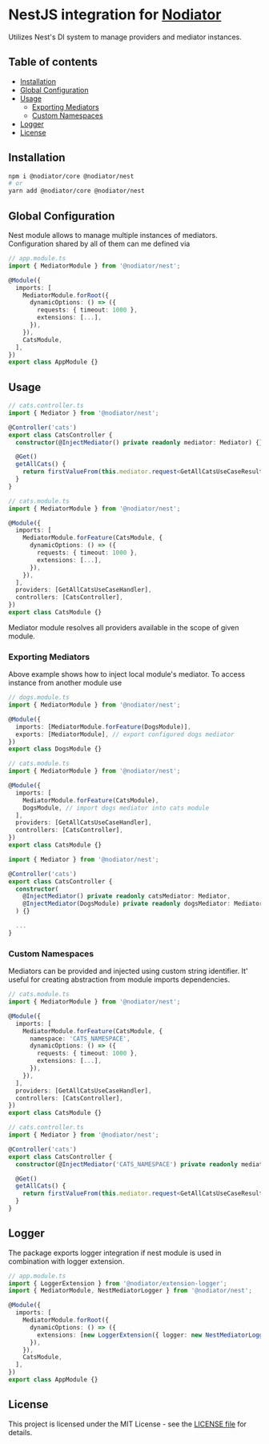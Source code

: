 # NestJS integration for [Nodiator](https://github.com/Matii96/nodiator)

Utilizes Nest's DI system to manage providers and mediator instances.

## Table of contents

- [Installation](#installation)
- [Global Configuration](#global_configuration)
- [Usage](#usage)
  - [Exporting Mediators](#usage_exporting_mediators)
  - [Custom Namespaces](#usage_custom_namespaces)
- [Logger](#logger)
- [License](#license)

## Installation

<a name="installation"></a>

```bash
npm i @nodiator/core @nodiator/nest
# or
yarn add @nodiator/core @nodiator/nest
```

## Global Configuration

<a name="global_configuration"></a>

Nest module allows to manage multiple instances of mediators. Configuration shared by all of them can me defined via

```ts
// app.module.ts
import { MediatorModule } from '@nodiator/nest';

@Module({
  imports: [
    MediatorModule.forRoot({
      dynamicOptions: () => ({
        requests: { timeout: 1000 },
        extensions: [...],
      }),
    }),
    CatsModule,
  ],
})
export class AppModule {}
```

## Usage

<a name="usage"></a>

```ts
// cats.controller.ts
import { Mediator } from '@nodiator/nest';

@Controller('cats')
export class CatsController {
  constructor(@InjectMediator() private readonly mediator: Mediator) {}

  @Get()
  getAllCats() {
    return firstValueFrom(this.mediator.request<GetAllCatsUseCaseResult>(new GetAllCatsUseCase()));
  }
}
```

```ts
// cats.module.ts
import { MediatorModule } from '@nodiator/nest';

@Module({
  imports: [
    MediatorModule.forFeature(CatsModule, {
      dynamicOptions: () => ({
        requests: { timeout: 1000 },
        extensions: [...],
      }),
    }),
  ],
  providers: [GetAllCatsUseCaseHandler],
  controllers: [CatsController],
})
export class CatsModule {}
```

Mediator module resolves all providers available in the scope of given module.

### Exporting Mediators

<a name="usage_exporting_mediators"></a>

Above example shows how to inject local module's mediator. To access instance from another module use

```ts
// dogs.module.ts
import { MediatorModule } from '@nodiator/nest';

@Module({
  imports: [MediatorModule.forFeature(DogsModule)],
  exports: [MediatorModule], // export configured dogs mediator
})
export class DogsModule {}
```

```ts
// cats.module.ts
import { MediatorModule } from '@nodiator/nest';

@Module({
  imports: [
    MediatorModule.forFeature(CatsModule),
    DogsModule, // import dogs mediator into cats module
  ],
  providers: [GetAllCatsUseCaseHandler],
  controllers: [CatsController],
})
export class CatsModule {}
```

```ts
import { Mediator } from '@nodiator/nest';

@Controller('cats')
export class CatsController {
  constructor(
    @InjectMediator() private readonly catsMediator: Mediator,
    @InjectMediator(DogsModule) private readonly dogsMediator: Mediator
  ) {}

  ...
}
```

### Custom Namespaces

<a name="usage_custom_namespaces"></a>

Mediators can be provided and injected using custom string identifier. It' useful for creating abstraction from module imports dependencies.

```ts
// cats.module.ts
import { MediatorModule } from '@nodiator/nest';

@Module({
  imports: [
    MediatorModule.forFeature(CatsModule, {
      namespace: 'CATS_NAMESPACE',
      dynamicOptions: () => ({
        requests: { timeout: 1000 },
        extensions: [...],
      }),
    }),
  ],
  providers: [GetAllCatsUseCaseHandler],
  controllers: [CatsController],
})
export class CatsModule {}
```

```ts
// cats.controller.ts
import { Mediator } from '@nodiator/nest';

@Controller('cats')
export class CatsController {
  constructor(@InjectMediator('CATS_NAMESPACE') private readonly mediator: Mediator) {}

  @Get()
  getAllCats() {
    return firstValueFrom(this.mediator.request<GetAllCatsUseCaseResult>(new GetAllCatsUseCase()));
  }
}
```

## Logger

<a name="logger"></a>

The package exports logger integration if nest module is used in combination with logger extension.

```ts
// app.module.ts
import { LoggerExtension } from '@nodiator/extension-logger';
import { MediatorModule, NestMediatorLogger } from '@nodiator/nest';

@Module({
  imports: [
    MediatorModule.forRoot({
      dynamicOptions: () => ({
        extensions: [new LoggerExtension({ logger: new NestMediatorLogger() })],
      }),
    }),
    CatsModule,
  ],
})
export class AppModule {}
```

## License

<a name="license"></a>

This project is licensed under the MIT License - see the [LICENSE file](https://github.com/Matii96/nodiator/tree/main/LICENSE) for details.
